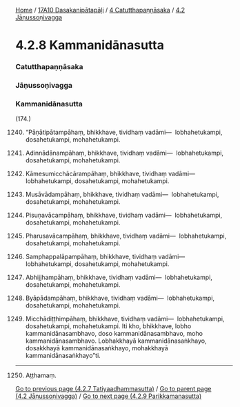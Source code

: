 
[Home](/) / [17A10 Dasakanipātapāḷi](../../../17A10.md) / [4 Catutthapaṇṇāsaka](../../4.md) / [4.2 Jāṇussoṇivagga](../4.2.md)

# 4.2.8 Kammanidānasutta

### Catutthapaṇṇāsaka

### Jāṇussoṇivagga

### Kammanidānasutta

(174.)

1240. “Pāṇātipātampāhaṃ, bhikkhave, tividhaṃ vadāmi—  lobhahetukampi, dosahetukampi, mohahetukampi.

1241. Adinnādānampāhaṃ, bhikkhave, tividhaṃ vadāmi—  lobhahetukampi, dosahetukampi, mohahetukampi.

1242. Kāmesumicchācārampāhaṃ, bhikkhave, tividhaṃ vadāmi—  lobhahetukampi, dosahetukampi, mohahetukampi.

1243. Musāvādampāhaṃ, bhikkhave, tividhaṃ vadāmi—  lobhahetukampi, dosahetukampi, mohahetukampi.

1244. Pisuṇavācampāhaṃ, bhikkhave, tividhaṃ vadāmi—  lobhahetukampi, dosahetukampi, mohahetukampi.

1245. Pharusavācampāhaṃ, bhikkhave, tividhaṃ vadāmi—  lobhahetukampi, dosahetukampi, mohahetukampi.

1246. Samphappalāpampāhaṃ, bhikkhave, tividhaṃ vadāmi—  lobhahetukampi, dosahetukampi, mohahetukampi.

1247. Abhijjhampāhaṃ, bhikkhave, tividhaṃ vadāmi—  lobhahetukampi, dosahetukampi, mohahetukampi.

1248. Byāpādampāhaṃ, bhikkhave, tividhaṃ vadāmi—  lobhahetukampi, dosahetukampi, mohahetukampi.

1249. Micchādiṭṭhimpāhaṃ, bhikkhave, tividhaṃ vadāmi—  lobhahetukampi, dosahetukampi, mohahetukampi. Iti kho, bhikkhave, lobho kammanidānasambhavo, doso kammanidānasambhavo, moho kammanidānasambhavo. Lobhakkhayā kammanidānasaṅkhayo, dosakkhayā kammanidānasaṅkhayo, mohakkhayā kammanidānasaṅkhayo”ti.

---

1250. Aṭṭhamaṃ.



[Go to previous page (4.2.7 Tatiyaadhammasutta)](4.2.7.md) / [Go to parent page (4.2 Jāṇussoṇivagga)](../4.2.md) / [Go to next page (4.2.9 Parikkamanasutta)](4.2.9.md)


